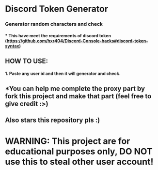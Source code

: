 # Discord Token Generator

### Generator random characters and check
#### * This have meet the requirements of discord token (https://github.com/hxr404/Discord-Console-hacks#discord-token-syntax)

## HOW TO USE:
#### 1. Paste any user id and then it will generator and check.


## *You can help me complete the proxy part by fork this project and make that part (feel free to give credit :>)
## Also stars this repository pls :)

# WARNING: This project are for educational purposes only, DO NOT use this to steal other user account!
